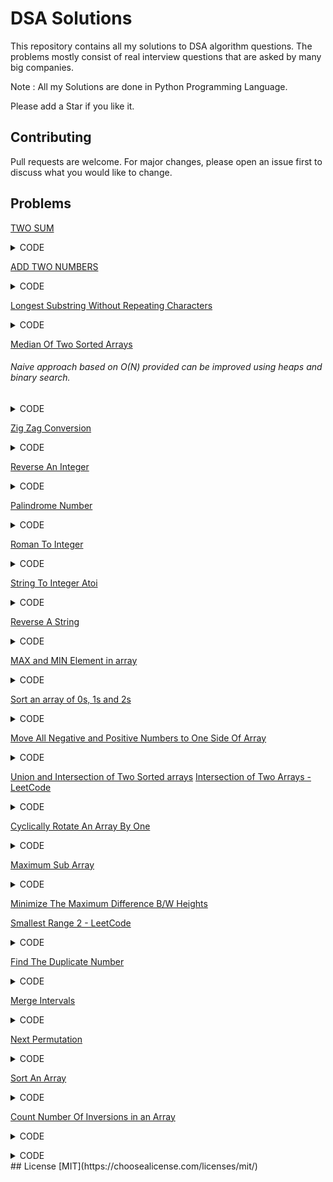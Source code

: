 # DSA Solutions

This repository contains all my solutions to DSA algorithm questions. The problems mostly consist of real interview questions that are asked by many big companies.

Note : All my Solutions are done in Python Programming Language.

Please add a Star if you like it.

## Contributing
Pull requests are welcome. For major changes, please open an issue first to discuss what you would like to change.

## Problems
[TWO SUM](https://leetcode.com/problems/two-sum/)

<details><summary>CODE</summary>
<p>
#### @Author : Akash Choudhary

```python
class Solution:
  def twoSum(self, nums:List[int], target:int)->List[int]:
    #### Need a look up / buffer to store the index of elements seen so far...
    buffer = dict()
    for i in range(len(nums)):
      if target - nums[i] in buffer.keys():
        return [buffer[target-nums[i]], i]
      else:
        buffer[nums[i]] = i
 ```
</p>
</details>

[ADD TWO NUMBERS](https://leetcode.com/problems/add-two-numbers/)

<details><summary>CODE</summary>
<p>
#### @Author : Akash Choudhary

```python
# Definition for singly-linked list.
# class ListNode:
#     def __init__(self, val=0, next=None):
#         self.val = val
#         self.next = next
 
class Solution:
  def addTwoNumbers(self, l1:ListNode, l2:ListNode)->ListNode:
    ### Need a carry
    carry = 0
    curr = ans = ListNode()
    while(l1 or l2 or carry):
      temp=0
      if l1:
        temp+=l1.val
        l1=l1.next
      if l2:
        temp+=l2.val
        l2=l2.next
      if carry:
        temp +=1
        carry = 0
      if temp>9:
        temp=temp%10
        carry = 1
      curr.next = ListNode(temp)
      curr=curr.next
    return ans.next
 ```
</p>
</details>

[Longest Substring Without Repeating Characters](https://leetcode.com/problems/longest-substring-without-repeating-characters/)

<details><summary>CODE</summary>
<p>
#### @Author : Akash Choudhary

```python
class Solution:
  def lengthOfLongestSubstring(self, s:str)->int:
    mx = 0 ## Max length seen so far
    start = 0 ## Starting point of current parsing string
    buffer = dict() ## Stores the index of the elements seen so far
    
    for i in range(len(s)):
      if s[i] in buffer and start <= buffer[s[i]]:   
        ## if s[i] is in buffer that means we have seen it before 
        #so we need to start again and consider the next strings
        start = buffer[s[i]] + 1
      else :
        mx = max(mx, i-start+1)
       
      ## Need to update the index of the elements
      buffer[s[i]] = i
    
    return mx
 ```
</p>
</details>

[Median Of Two Sorted Arrays](https://leetcode.com/problems/median-of-two-sorted-arrays/)
###### Naive approach based on O(N) provided can be improved using heaps and binary search.
<details><summary>CODE</summary>
<p>
#### @Author : Akash Choudhary

```python
class Solution:
  def findMedianSortedArrays(self, nums1:List[int], nums2:List[int])->float:
    ans = list()
    i = 0; j=0; flag=-1
    curr = 0; median = (len(nums1)+len(nums2))//2
    if(len(nums1) + len(nums2)) &1:
      flag = 0 ## Odd
    else:
      flag=1 ## Even
    
    while(i<len(nums1) and j<len(nums2) and curr<= median):
      if nums1[i] <= nums2[j]:
        ans.append(nums1[i])
        i+=1
      else :
        ans.append(nums2[j])
        j+=1
      curr +=1
    ### Lets check for leftovers from nusm1 and nums2:
    if(curr<=median and i<len(nums1)):
      while(curr<=median):
        ans.append(nums1[i])
        i+=1
        curr+=1
    if(curr<=median and j<len(nums2)):
      while(curr<=median):
        ans.append(nums2[j])
        j+=1
        curr+=1
    
    ## lets print the results now
    if flag: ## Even
    return (ans[-1] + ans[-2])/2
    return ans[-1] ## Odd case
 ```
</p>
</details>

[Zig Zag Conversion](https://leetcode.com/problems/zigzag-conversion/)
<details><summary>CODE</summary>
<p>
#### @Author : Akash Choudhary

```python
class Solution:
  def convert(self, s:str, numRows:int)->str:
    if numRows==1 or numRows >= len(s): ## Edge cases
      return s
    row =0; direction = -1; result = ['']*numRows ## List with empty strings for each row
    for ch in s:
      result[row] += ch ## Add respective character to their rows
      if row==0 or row==numRows-1 : direction *= -1 ## For going forward and backward along the string
      row += direction
    
    return ''.join(result) ## Return the joined string
 ```
</p>
</details>

[Reverse An Integer](https://leetcode.com/problems/reverse-integer/)
<details><summary>CODE</summary>
<p>
#### @Author : Akash Choudhary

Naive Approach Shall not be used at all

```python
class Solution:
  def reverse(self, x:int)->int:
    flag = 1
    if x<0:
      flag = -1
      x = x*flag
    x = str(x)
    x = int(x[::-1])
    if (x > (1<<31) - 1): ## 1<<31 gives us 2**31 but in a more optimised manner
      return 0 ## Integer overflow
    return x *flag
 ```
</p>
</details>

[Palindrome Number](https://leetcode.com/problems/palindrome-number/)
<details><summary>CODE</summary>
<p>
#### @Author : Akash Choudhary

```python
### Once again a Very Naive and Not to be used approach
class Solution:
  def isPalindrome(self, x:int)->bool:
    if x<0:
      return False
    x = str(x)
    if x == x[::-1]:
      return True
    return False
 ```
</p>
</details>

[Roman To Integer](https://leetcode.com/problems/roman-to-integer/)
<details><summary>CODE</summary>
<p>
#### @Author : Akash Choudhary

```python
class Solution:
    def romanToInt(self, s: str) -> int:
        value = {
            'M': 1000,
            'D':500,
            'C':100,
            'L':50,
            'X':10,
            'V':5,
            'I':1
        }
        ans = 0
        ### If value of current character is less than Next char then subtract it else add its value
        for i in range(len(s) - 1):
            if value[s[i]] < value[s[i+1]]:
                ans -= value[s[i]]
            else:
                ans += value[s[i]]
        ans += value[s[-1]]
        return ans
 ```
</p>
</details>

[String To Integer Atoi](https://leetcode.com/problems/string-to-integer-atoi/)
<details><summary>CODE</summary>
<p>
#### @Author : Akash Choudhary

```python
class Solution:
  def myAtoi(self, s:str)->int:
    ## Remove any whitespaces on left
    s = s.lstrip()
    ## Check for + and -
    flag = 1
    try: ## to avoid conflict with '' empty string
      if s[0] == '-':
        flag = -1
        s = s[1:]
      elif s[0] == '+':
        s = s[1:]
    except :
      pass
    digits = '0123456789' ## All possible digits
    ans=0
    for i in s:
      if i in digits: ## It is a number
        ans = ans*10 + int(i)
      else:
        break
    if ans > (1<<31) - 1:
      ### Integer Overflow
      if flag== 1:
        return (1<<31)-1
      else :
        return (1<<31)*-1
    return ans*flag
 ```
</p>
</details>


[Reverse A String](https://leetcode.com/problems/reverse-string/)
<details><summary>CODE</summary>
<p>
#### @Author : Akash Choudhary

```python
class Solution:
  def reverseString(self, s:List[str])->None:
    i = 0; j = len(s) - 1
    while(i<j):
      s[i] , s[j] = s[j], s[i]
      i+=1; j-=1
 ```
</p>
</details>

[MAX and MIN Element in array](https://www.geeksforgeeks.org/maximum-and-minimum-in-an-array/)
<details><summary>CODE</summary>
<p>
#### @Author : Akash Choudhary

```python
### Noobie approach O(n)
ls = [1,2,3,4,6,99,-2002, 29992]
mx = mn = ls[0]
for i in ls:
  if i > mx:
    mx = i
  elif i < mn:    ## 2(n-2) + 1 => comparisons
    mn = i
return mn, mx
 ```

########### Using Two comparisons at the same time...
```python
ls = [1,2,3,4,6,99,-2002, 29992]
if len(ls)&1:
  ## ODD Length Min array size possible = 1
  mx = mn = ls[0]
  i = 1 ### 3*(n-1)/ 2 - 1 => comparisons
else: ## Even array min size possible is 2
  if ls[0] > ls[1]:
    mx = ls[0]; mn = ls[1]
  else :
    mx = ls[1]; mn=ls[0]
  i = 2 ## 3*(n-1)/2 => Comparisons
while( i < len(ls)):
  if ls[i] > ls[i+1]:
    if ls[i] > mx:
      mx = i
    if ls[i+1] < mn:
      mn = ls[i+1]
  else :
    if ls[i+1] > mx:
      mx = ls[i+1]
    if ls[i] < mn:
      mn = ls[i]
  i += 2
print(mn, mx)
```
###### The Above approach is more better as it takes less compasrisons.
</p>
</details>

[Sort an array of 0s, 1s and 2s](https://www.geeksforgeeks.org/sort-an-array-of-0s-1s-and-2s/)
<details><summary>CODE</summary>
<p>
#### @Author : Akash Choudhary

```python
### Naive approach
def sort(arr):
  c0 = 0; c1=0; c2=0;
  for i in arr:
    if i==0:
      c0+=1
    elif i==1:
      c1+=1
    else:
      c2+=1
  ls=list()
  while(c0):
    ls.append(0)
    c0-=1
  while(c1):
    ls.append(1)
    c1-=1
  while(c2):
    ls.append(2)
    c2-=1
  return ls

if __name__=="__main__":
  ls = [1,0,0,0,1,2,1,2,2,1,1,0]
  print(sort(ls))
 ```
 ###### Better approach is to use additional pointers that can define the space within the given array

 ```python
def sort(arr):   ## Better approach
  high = len(arr) - 1
  lo = 0
  mid = 0
  while(mid <= high):
    if arr[mid] == 0:
      arr[lo], arr[mid] = arr[mid], arr[lo]
      lo +=1
      mid += 1
    elif arr[mid] == 1:
      mid+=1
    else :
      arr[high], arr[mid] = arr[mid], arr[high]
      high-=1
      mid +=1
  return arr
if __name__=="__main__":
  ls = [1,0,0,0,1,2,1,2,2,1,1,0]
  print(sort(ls))
 ```
</p>
</details>

[Move All Negative and Positive Numbers to One Side Of Array](https://www.geeksforgeeks.org/move-negative-numbers-beginning-positive-end-constant-extra-space/)
<details><summary>CODE</summary>
<p>
#### @Author : Akash Choudhary

```python
## Using Partition algo of Quick Sort
def sort(arr):
  pivot_value = 0
  i = -1; j = 0
  while(j < len(arr)):
    if (arr[j] < 0):
      i += 1
      arr[i] , arr[j] = arr[j], arr[i]
      j+=1
    else :
      j+=1
  return arr

if __name__=="__main__":
  ls = [-1, 2, -3, 4, 5, 6, -7, 8, 9]
  print(sort(ls))
 ```
</p>
</details>

[Union and Intersection of Two Sorted arrays](https://www.geeksforgeeks.org/union-and-intersection-of-two-sorted-arrays-2/)
[Intersection of Two Arrays - LeetCode](https://leetcode.com/problems/intersection-of-two-arrays/)
<details><summary>CODE</summary>
<p>
#### @Author : Akash Choudhary

```python
###### Sorted Arrays   => Approach is different for unsorted Arrays
def union(arr1, arr2):
  ### Using hash map to get union of two arrays
  ''' This approach can also be used with unsorted arrays '''
  map = dict()
  for i in arr1:
    if i in map.keys():
      map[i] += 1
    else :
      map[i] = 1
  for j in arr2:
    if j in map.keys():
      map[j]+=1
    else :
      map[j]=1
  return list(map.keys())

####### Intersection Implementation
def intersection(arr1, arr2):
  ### Using set data structures
  return list(set(arr1) & set(arr2)) ## Gives us the intersection

### Sets can also be used of Union of the two arrays
#### Just keep on adding to the set and return the set in the end.

if __name__ == "__main__":
  arr1 = [1, 2, 2, 2, 3]
  arr2 = [2, 3, 4, 5]
  print(union(arr1, arr2))
  print(intersection(arr1, arr2))
 ```
</p>
</details>

[Cyclically Rotate An Array By One](https://www.geeksforgeeks.org/c-program-cyclically-rotate-array-one/)
<details><summary>CODE</summary>
<p>
#### @Author : Akash Choudhary

```python
def rotate(arr):
  #### [1,2,3,4,5] = I/p
  #### [5,1,2,3,4] = O/p
  temp = list()
  temp.append(arr[-1])
  temp.extend(arr[0:-1])
  return temp   ### Requires O(N) => Auxillary Space

def rotate2(arr):
  x = arr[-1]
  for i in range(len(arr) - 1, 0 , -1):
    arr[i] = arr[i-1]
  arr[0] = x
  return arr    ### O(1) => Auxillary Space
if __name__ == "__main__":
  ls=[1, 2, 3, 4, 5]
  print(rotate(ls))
 ```
</p>
</details>

[Maximum Sub Array](https://leetcode.com/problems/maximum-subarray/)
<details><summary>CODE</summary>
<p>
#### @Author : Akash Choudhary

Subarray = Contigous segment of an array

```python
#### Kadane's Algorithm Approach
def kd(nums):
  if len(nums)==1:
    return nums[0]
  maxSum = -10000000000 ; sm = 0
  for i in nums:
    sm += i
    maxSum = max(maxSum, sm)
    if sm <0:
      sm=0
  return maxSum   ### O(N) time and O(1) => Space

if __name__ == "__main__":
  ls = [-2,1,-3,4,-1,2,1,-5,4]
  print(kd(ls))
 ```
 ###### Dynamic Programming Approach ===> Prefer KADANE's ALGO Than OTHERS.!!!
```python
def maxSubarray(nums):
  max_so_fafr = nums[0]
  curr_max=nums[0]
  for i in range(1, len(nums)):
    curr_max = max(nums[i], curr_max + nums[i])
    max_so_far = max(curr_max, max_so_far)
  return max_so_far
```
</p>
</details>

[Minimize The Maximum Difference B/W Heights](https://www.geeksforgeeks.org/minimize-the-maximum-difference-between-the-heights/)

[Smallest Range 2 - LeetCode](https://leetcode.com/problems/smallest-range-ii/)
<details><summary>CODE</summary>
<p>
#### @Author : Akash Choudhary

###### BruteForce O(2^N)

```python
### Sort the array
### Find the difference b/w smallest and biggest
### Report the minimum difference
def minDifferenceHeight(arr, k):
  arr = arr.sort() ## Sort
  ### Initial difference possible
  ans = arr[-1] - arr[0]
  big = small = 0
  for i in range(1, len(arr)):
    ## arr[0] + k => Increase height of smallest tower
    small = min(arr[0] + k, arr[i]-k) ### arr[i+1] - kbecause it is not the smallest tower
    ## arr[-1]-k => Decreased height of Largest tower
    big = max(arr[i-1]+k, arr[-1]-k) ### arr[i] + k because it is not the largest tower.
    ans = min(ans, big-small)
  return ans ### O(N) Solution
 ```
</p>
</details>

[Find The Duplicate Number](https://leetcode.com/problems/find-the-duplicate-number/)
<details><summary>CODE</summary>
<p>
#### @Author : Akash Choudhary
This problem is specified for only 1 duplicate no. in the array of size <b>n+1</b>.

So, there can only we values in the array from 0 to 1.
```python
#### Simple Method => O(N) time and O(N) space.
#### Use hash map and return the number / index with occurence > 1
### or use counter array as in count sort
'''
This time we will be going with O(N) time and O(1) space.
'''
### we will be using the original array itself as our frequency array.
def findDuplicate(nums):
  n = len(nums)
  for i in range(n):
    nums[nums[i]%n] += n
  ### Giving the count of numbers with frequency > 1
  ### This approach is also useful with multiple duplicate sin the array
  ls = list()## Will store the duplicates.
  for i in range(n):
    if nums[i]//n >1:
      ls.append(i) ## i is the index of that repeat no.
  return ls
 ```
 ###### More better approach is to use the Cycle detection algorithm
 ```python
 ### Can only be used when there is just one duplicate...
 def findDuplicate(nums):
   slow ,fast = nums[0], nums[nums[0]]
   while(slow != fast):
     slow = nums[slow]
     fast = nums[nums[fast]]
   slow = 0
   while(slow!=fast):
     slow = nums[slow]
     fast = nums[fast]
   return slow

 ```
</p>
</details>

[Merge Intervals](https://leetcode.com/problems/merge-intervals/)
<details><summary>CODE</summary>
<p>
#### @Author : Akash Choudhary

```python
### Sort the intervals
### O(NLogN) time + O(N)space
from Collections import deque
def merge(nums):
  if len(nums)<2:
    return nums
  nums.sort()
  stack = deque()
  stack.append(nums[0])

  for i in range(1, len(nums)):
    if nums[i][0] <= stack[-1][1]:
      temp = stack.pop()

      if nums[i][1] > temp[1]:
          stack.append([temp[0],nums[i][1]])
      else :
          stack.append(temp)

    else:
      stack.append(nums[i])
  return stack
 ```
 ###### Another approach is to just to iterate over the sorted the array instead of using a Stack.

 ```python
 ### O(NLogN) = Time + O(1) = Space
 def merge(nums):
    if len(nums) < 2:
      return nums
    nums.sort()
    i = 1
    while(i < len(nums)):
      if nums[i][0] <= nums[i-1][1]:
        if nums[i-1][1] < nums[i][1]:
          nums[i-1][1] = nums[i][1]
        nums.remove(nums[i])
      else:
        i+=1
    return nums
 ```
</p>
</details>

[Next Permutation](https://leetcode.com/problems/next-permutation/)
<details><summary>CODE</summary>
<p>
#### @Author : Akash Choudhary

###### Brute Force approach takes O(N!) time + O(N) Space
```python
### This solution Takes O(N) time + O(1) space
def nextPermutation(nums):
  i = len(nums) - 1; idx = -1
  while(i>0):
    if nums[i] < nums[i-1]:
      idx = i
      break
    i -= 1
  if idx < 0:
    nums.reverse()
  j = prev = idx;
  while(j < len(nums)):
    if nums[j] > nums[idx - 1]:
      if nums[i] <= nums[prev]]:
        prev = j
    j+=1
  ### Swap for next lexigographically bigger permuation
  nums[prev], nums[idx-1] = nums[idx-1], nums[prev]
  nums[:] = nums[:idx] + nums[-1:idx -1 : -1]
 ```
</p>
</details>

[Sort An Array](https://leetcode.com/problems/sort-an-array/)
<details><summary>CODE</summary>
<p>
#### @Author : Akash Choudhary

###### Merge Sort Implementation
O(NLogN) = Time (Average ,Best, Worst)
O(N) = Space

```python
#### Merge Sort Implementation

def merge(arr, left, mid, right):
  temp = list()
  i = left; j= mid + 1
  while(i <= mid and j <= right):
    if arr[i] <= arr[j]:
      temp.append(arr[i])
      i+=1
    else:
      temp.append(arr[j])
      j+=1
  if i > mid : ## Unequal sized arrays
    temp.extend(arr[j :right + 1])
  else:
    temp.extend(arr[i: mid + 1])
  
  arr[left : right + 1] = temp[:]

def mergesort(arr, left, right):
  if left < right:
    mid = left + (right - left)//2
    mergesort(arr, left, mid)
    mergesort(arr, mid+1, right)
    merge(arr, left, mid, right)
  return arr

 ```
</p>
</details>

[Count Number Of Inversions in an Array](https://www.geeksforgeeks.org/counting-inversions/)
<details><summary>CODE</summary>
<p>
#### @Author : Akash Choudhary

```python
### Using Merge Sort
def merge(arr, left, mid, right):
  temp = list()
  i = left; j= mid + 1
  inv = 0
  while(i <= mid and j <= right):
    if arr[i] <= arr[j]:
      temp.append(arr[i])
      i+=1
    else:
      temp.append(arr[j])
      inv += mid - i + 1
      j+=1
  if i > mid : ## Unequal sized arrays
    temp.extend(arr[j :right + 1])
  else:
    temp.extend(arr[i: mid + 1])
  
  arr[left : right + 1] = temp[:]
  return inv

def mergesort(arr, left, right):
  inv = 0
  if left < right:
    mid = left + (right - left)//2
    inv += mergesort(arr, left, mid)
    inv += mergesort(arr, mid+1, right)
    inv += merge(arr, left, mid, right)
  return inv

 ```
</p>
</details>






[]()
<details><summary>CODE</summary>
<p>
#### @Author : Akash Choudhary

```python

 ```
</p>
</details>
## License
[MIT](https://choosealicense.com/licenses/mit/)
